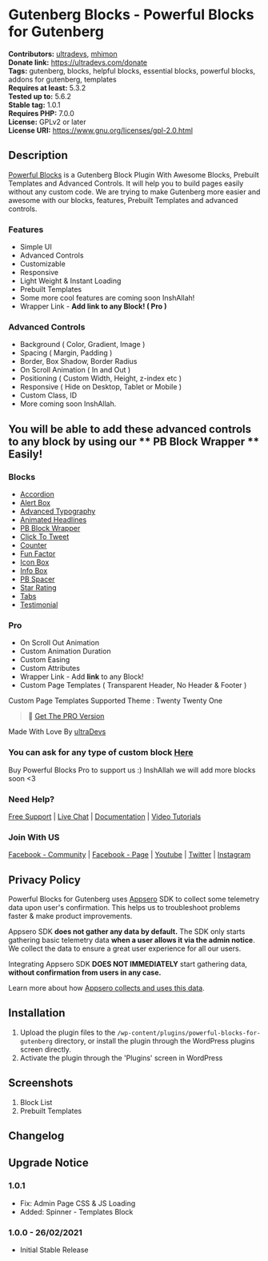 # Gutenberg Blocks - Powerful Blocks for Gutenberg #
**Contributors:** [ultradevs](https://profiles.wordpress.org/ultradevs), [mhimon](https://profiles.wordpress.org/mhimon)  
**Donate link:** https://ultradevs.com/donate  
**Tags:** gutenberg, blocks, helpful blocks, essential blocks, powerful blocks, addons for gutenberg, templates  
**Requires at least:** 5.3.2  
**Tested up to:**      5.6.2  
**Stable tag:**        1.0.1  
**Requires PHP:**      7.0.0  
**License:** GPLv2 or later  
**License URI:** https://www.gnu.org/licenses/gpl-2.0.html  

## Description ##

[Powerful Blocks](https://powerfulblocks.com) is a Gutenberg Block Plugin With Awesome Blocks, Prebuilt Templates and Advanced Controls. It will help you to build pages easily without any custom code. We are trying to make Gutenberg more easier and awesome with our blocks, features, Prebuilt Templates and advanced controls.

### Features
* Simple UI
* Advanced Controls
* Customizable
* Responsive
* Light Weight & Instant Loading
* Prebuilt Templates 
* Some more cool features are coming soon InshAllah!
* Wrapper Link - **Add link to any Block! ( Pro )**

### Advanced Controls
* Background ( Color, Gradient, Image )
* Spacing ( Margin, Padding )
* Border, Box Shadow, Border Radius
* On Scroll Animation ( In and Out )
* Positioning ( Custom Width, Height, z-index etc )
* Responsive ( Hide on Desktop, Tablet or Mobile )
* Custom Class, ID
* More coming soon InshAllah.

## You will be able to add these advanced controls to any block by using our ** PB Block Wrapper ** Easily!

### Blocks
* [Accordion](https://powerfulblocks.com/block/accordion)
* [Alert Box](https://powerfulblocks.com/block/alert-box)
* [Advanced Typography](https://powerfulblocks.com/block/advanced-typography)
* [Animated Headlines](https://powerfulblocks.com/block/animated-headlines)
* [PB Block Wrapper](https://powerfulblocks.com/block/pb-block-wrapper)
* [Click To Tweet](https://powerfulblocks.com/block/click-to-tweet)
* [Counter](https://powerfulblocks.com/block/counter)
* [Fun Factor](https://powerfulblocks.com/block/fun-factor)
* [Icon Box](https://powerfulblocks.com/block/icon-box)
* [Info Box](https://powerfulblocks.com/block/info-box)
* [PB Spacer](https://powerfulblocks.com/block/pb-spacer)
* [Star Rating](https://powerfulblocks.com/block/star-rating)
* [Tabs](https://powerfulblocks.com/block/tabs)
* [Testimonial](https://powerfulblocks.com/block/testimonial)


### Pro
* On Scroll Out Animation
* Custom Animation Duration
* Custom Easing
* Custom Attributes
* Wrapper Link - Add **link** to any Block!
* Custom Page Templates ( Transparent Header, No Header & Footer )

Custom Page Templates Supported Theme : Twenty Twenty One

> 🚀  [Get The PRO Version](https://powerfulblocks.com/pricing)


Made With Love By [ultraDevs](https://ultradevs.com)

### You can ask for any type of custom block [Here](https://powerfulblocks.com/custom-block)

Buy Powerful Blocks Pro to support us :) InshAllah we will add more blocks soon <3

### Need Help?

[Free Support](https://wordpress.org/support/plugin/powerful-blocks/) | [Live Chat](https://web.facebook.com/hello.ultradevs) | [Documentation](https://docs.ultradevs.com/powerful-blocks)  | [Video Tutorials](https://www.youtube.com/playlist?list=PL6-MOhUm73eiSSVHgAVnFFEvs6rO2sZyC)

### Join With US
[Facebook - Community](https://web.facebook.com/groups/powerfulblocks/) | [Facebook - Page](https://web.facebook.com/hello.ultradevs) | [Youtube](https://www.youtube.com/channel/UCc2yL-QGQjscXpPx9Pp7J8w) | [Twitter](https://twitter.com/ultraDevsBD) | [Instagram](https://www.instagram.com/ultradevs/)

## Privacy Policy 
Powerful Blocks for Gutenberg uses [Appsero](https://appsero.com) SDK to collect some telemetry data upon user's confirmation. This helps us to troubleshoot problems faster & make product improvements.

Appsero SDK **does not gather any data by default.** The SDK only starts gathering basic telemetry data **when a user allows it via the admin notice**. We collect the data to ensure a great user experience for all our users. 

Integrating Appsero SDK **DOES NOT IMMEDIATELY** start gathering data, **without confirmation from users in any case.**

Learn more about how [Appsero collects and uses this data](https://appsero.com/privacy-policy/).


## Installation ##

1. Upload the plugin files to the `/wp-content/plugins/powerful-blocks-for-gutenberg` directory, or install the plugin through the WordPress plugins screen directly.
1. Activate the plugin through the 'Plugins' screen in WordPress


## Screenshots ##

1. Block List
2. Prebuilt Templates

## Changelog ##


## Upgrade Notice ##

### 1.0.1 ###
* Fix: Admin Page CSS & JS Loading
* Added: Spinner - Templates Block

### 1.0.0 - 26/02/2021 ###
* Initial Stable Release
